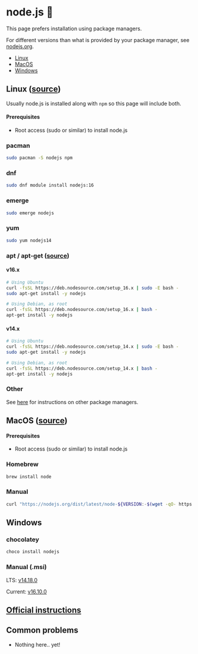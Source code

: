# node.js 

This page prefers installation using package managers.

For different versions than what is provided by your package manager, see [nodejs.org](https://nodejs.org/en).

* [Linux](#linux-source)
* [MacOS](#macos-source)
* [Windows](#Windows)

## Linux ([source](https://nodejs.org/en/download/package-manager/))

Usually node.js is installed along with `npm` so this page will include both.

#### Prerequisites

* Root access (sudo or similar) to install node.js

### pacman

```sh
sudo pacman -S nodejs npm
```

### dnf

```sh
sudo dnf module install nodejs:16
```

### emerge

```sh
sudo emerge nodejs
```

### yum

```sh
sudo yum nodejs14
```

### apt / apt-get ([source](https://github.com/nodesource/distributions/blob/master/README.md#deb))

#### v16.x

```sh
# Using Ubuntu
curl -fsSL https://deb.nodesource.com/setup_16.x | sudo -E bash -
sudo apt-get install -y nodejs

# Using Debian, as root
curl -fsSL https://deb.nodesource.com/setup_16.x | bash -
apt-get install -y nodejs
```

#### v14.x

```sh
# Using Ubuntu
curl -fsSL https://deb.nodesource.com/setup_14.x | sudo -E bash -
sudo apt-get install -y nodejs

# Using Debian, as root
curl -fsSL https://deb.nodesource.com/setup_14.x | bash -
apt-get install -y nodejs
```

### Other

See [here](https://nodejs.org/en/download/package-manager) for instructions on other package managers.

## MacOS ([source](https://nodejs.org/en/download/package-manager/#macos))

#### Prerequisites

* Root access (sudo or similar) to install node.js

### Homebrew

```sh
brew install node
```

### Manual

```sh
curl "https://nodejs.org/dist/latest/node-${VERSION:-$(wget -qO- https://nodejs.org/dist/latest/ | sed -nE 's|.*>node-(.*)\.pkg</a>.*|\1|p')}.pkg" > "$HOME/Downloads/node-latest.pkg" && sudo installer -store -pkg "$HOME/Downloads/node-latest.pkg" -target "/"
```

## Windows

### chocolatey

```sh
choco install nodejs
```

### Manual (.msi)

LTS: [v14.18.0](https://nodejs.org/dist/v14.18.0/node-v14.18.0-x86.msi)

Current: [v16.10.0](https://nodejs.org/dist/v16.10.0/node-v16.10.0-x86.msi)

## [Official instructions](https://nodejs.org/en/download/)

## Common problems

* Nothing here.. yet!
